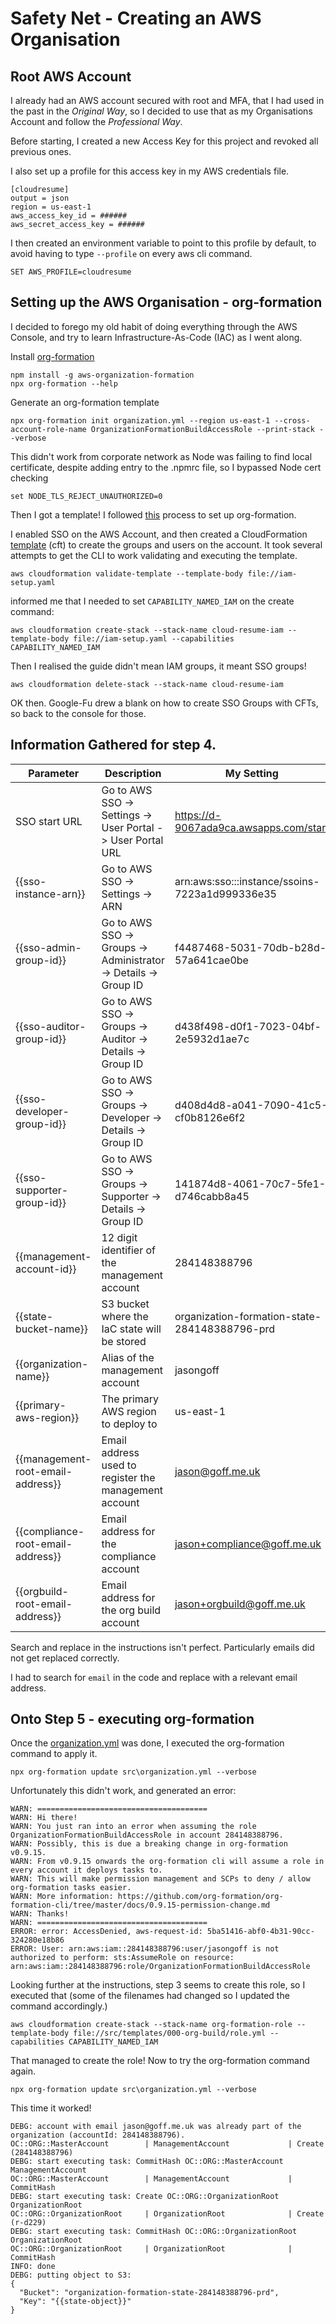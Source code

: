 # Safety Net - Creating an AWS Organisation
## Root AWS Account
I already had an AWS account secured with root and MFA, that I had used in the past in the *Original Way*, so I decided to use that as my Organisations Account and follow the *Professional Way*.

Before starting, I created a new Access Key for this project and revoked all previous ones.

I also set up a profile for this access key in my AWS credentials file.

```
[cloudresume]
output = json
region = us-east-1
aws_access_key_id = ######
aws_secret_access_key = ######
```
I then created an environment variable to point to this profile by default, to avoid having to type `--profile` on every aws cli command.

```
SET AWS_PROFILE=cloudresume
```

## Setting up the AWS Organisation - org-formation
I decided to forego my old habit of doing everything through the AWS Console, and try to learn Infrastructure-As-Code (IAC) as I went along.

Install [org-formation](https://github.com/org-formation/org-formation-cli)
```
npm install -g aws-organization-formation
npx org-formation --help
```
Generate an org-formation template
```
npx org-formation init organization.yml --region us-east-1 --cross-account-role-name OrganizationFormationBuildAccessRole --print-stack --verbose
```
This didn't work from corporate network as Node was failing to find local certificate, despite adding entry to the .npmrc file, so I bypassed Node cert checking
```
set NODE_TLS_REJECT_UNAUTHORIZED=0
```
Then I got a template!  I followed [this](https://github.com/org-formation/org-formation-reference) process to set up org-formation.

I enabled SSO on the AWS Account, and then created a CloudFormation [template](cft/iam-setup.yaml) (cft) to create the groups and users on the account. It took several attempts to get the CLI to work validating and executing the template.
```
aws cloudformation validate-template --template-body file://iam-setup.yaml
```
informed me that I needed to set `CAPABILITY_NAMED_IAM` on the create command:
```
aws cloudformation create-stack --stack-name cloud-resume-iam --template-body file://iam-setup.yaml --capabilities CAPABILITY_NAMED_IAM
```

Then I realised the guide didn't mean IAM groups, it meant SSO groups! 

```
aws cloudformation delete-stack --stack-name cloud-resume-iam
```

 OK then.  Google-Fu drew a blank on how to create SSO Groups with CFTs, so back to the console for those.  

## Information Gathered for step 4.

|Parameter|Description|My Setting|
|--|--|--|
|SSO start URL|Go to AWS SSO -> Settings -> User Portal -> User Portal URL|https://d-9067ada9ca.awsapps.com/start|
|{{sso-instance-arn}}|Go to AWS SSO -> Settings -> ARN|arn:aws:sso:::instance/ssoins-7223a1d999336e35|
|{{sso-admin-group-id}}|Go to AWS SSO -> Groups -> Administrator -> Details -> Group ID|f4487468-5031-70db-b28d-57a641cae0be|
|{{sso-auditor-group-id}}|Go to AWS SSO -> Groups -> Auditor -> Details -> Group ID|d438f498-d0f1-7023-04bf-2e5932d1ae7c|
|{{sso-developer-group-id}}|Go to AWS SSO -> Groups -> Developer -> Details -> Group ID|d408d4d8-a041-7090-41c5-cf0b8126e6f2|
|{{sso-supporter-group-id}}|Go to AWS SSO -> Groups -> Supporter -> Details -> Group ID|141874d8-4061-70c7-5fe1-d746cabb8a45|
|{{management-account-id}}|12 digit identifier of the management account|284148388796|
|{{state-bucket-name}}|S3 bucket where the IaC state will be stored|organization-formation-state-284148388796-prd|
|{{organization-name}}|Alias of the management account|jasongoff|
|{{primary-aws-region}}|The primary AWS region to deploy to|us-east-1|
|{{management-root-email-address}}|Email address used to register the management account|jason@goff.me.uk
|{{compliance-root-email-address}}|Email address for the compliance account|jason+compliance@goff.me.uk|
|{{orgbuild-root-email-address}}|Email address for the org build account|jason+orgbuild@goff.me.uk|

Search and replace in the instructions isn't perfect.  Particularly emails did not get replaced correctly.

I had to search for `email` in the code and replace with a relevant email address.

## Onto Step 5 - executing org-formation

Once the [organization.yml](org-formation/organization.yml) was done, I executed the org-formation command to apply it.
```
npx org-formation update src\organization.yml --verbose
```
Unfortunately this didn't work, and generated an error:
```
WARN: ======================================
WARN: Hi there!
WARN: You just ran into an error when assuming the role OrganizationFormationBuildAccessRole in account 284148388796.
WARN: Possibly, this is due a breaking change in org-formation v0.9.15.
WARN: From v0.9.15 onwards the org-formation cli will assume a role in every account it deploys tasks to.
WARN: This will make permission management and SCPs to deny / allow org-formation tasks easier.
WARN: More information: https://github.com/org-formation/org-formation-cli/tree/master/docs/0.9.15-permission-change.md
WARN: Thanks!
WARN: ======================================
ERROR: error: AccessDenied, aws-request-id: 5ba51416-abf0-4b31-90cc-324280e18b86
ERROR: User: arn:aws:iam::284148388796:user/jasongoff is not authorized to perform: sts:AssumeRole on resource: arn:aws:iam::284148388796:role/OrganizationFormationBuildAccessRole
```
Looking further at the instructions, step 3 seems to create this role, so I executed that (some of the filenames had changed so I updated the command accordingly.)
```
aws cloudformation create-stack --stack-name org-formation-role --template-body file://src/templates/000-org-build/role.yml --capabilities CAPABILITY_NAMED_IAM
```
That managed to create the role!  Now to try the org-formation command again.
```
npx org-formation update src\organization.yml --verbose
```
This time it worked!
```
DEBG: account with email jason@goff.me.uk was already part of the organization (accountId: 284148388796).
OC::ORG::MasterAccount        | ManagementAccount             | Create (284148388796)
DEBG: start executing task: CommitHash OC::ORG::MasterAccount ManagementAccount
OC::ORG::MasterAccount        | ManagementAccount             | CommitHash
DEBG: start executing task: Create OC::ORG::OrganizationRoot OrganizationRoot
OC::ORG::OrganizationRoot     | OrganizationRoot              | Create (r-d229)
DEBG: start executing task: CommitHash OC::ORG::OrganizationRoot OrganizationRoot
OC::ORG::OrganizationRoot     | OrganizationRoot              | CommitHash
INFO: done
DEBG: putting object to S3:
{
  "Bucket": "organization-formation-state-284148388796-prd",
  "Key": "{{state-object}}"
}
```









  


